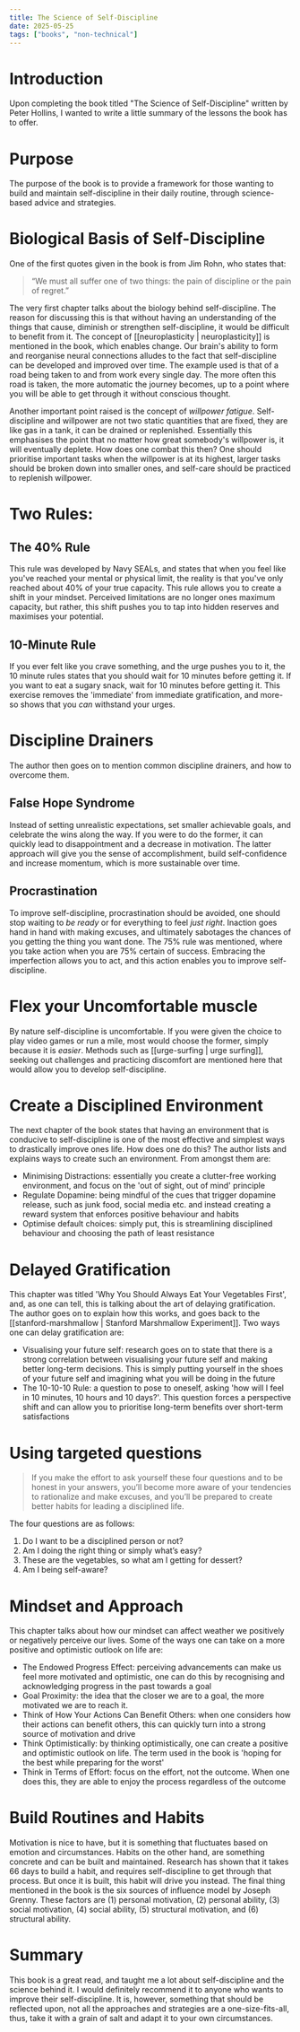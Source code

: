 ```yaml
---
title: The Science of Self-Discipline
date: 2025-05-25
tags: ["books", "non-technical"]
---
```


# Introduction
Upon completing the book titled "The Science of Self-Discipline" written by Peter Hollins, I wanted to write a 
little summary of the lessons the book has to offer. 

# Purpose

The purpose of the book is to provide a framework for those wanting to build and maintain self-discipline in their 
daily routine, through science-based advice and strategies. 

# Biological Basis of Self-Discipline

One of the first quotes given in the book is from Jim Rohn, who states that:

>  “We must all suffer one of two things: the pain of discipline or the pain of regret.”

The very first chapter talks about the biology behind self-discipline. The reason for discussing this is that 
without having an understanding of the things that cause, diminish or strengthen self-discipline, it would be 
difficult to benefit from it. The concept of [[neuroplasticity | neuroplasticity]] is mentioned in the book, which 
enables change. Our brain's ability to form and reorganise neural connections alludes to the fact that 
self-discipline can be developed and improved over time. The example used is that of a road being taken to and from 
work every single day. The more often this road is taken, the more automatic the journey becomes, up to a point 
where you will be able to get through it without conscious thought.

Another important point raised is the concept of *willpower fatigue*. Self-discipline and willpower are not two 
static quantities that are fixed, they are like gas in a tank, it can be drained or replenished. Essentially this 
emphasises the point that no matter how great somebody's willpower is, it will eventually deplete. How does one 
combat this then? One should prioritise important tasks when the willpower is at its highest, larger tasks should be 
broken down into smaller ones, and self-care should be practiced to replenish willpower.

# Two Rules:

## The 40% Rule

This rule was developed by Navy SEALs, and states that when you feel like you've reached your mental or physical 
limit, the reality is that you've only reached about 40% of your true capacity. This rule allows you to create a 
shift in your mindset. Perceived limitations are no longer ones maximum capacity, but rather, this shift pushes you 
to tap into hidden reserves and maximises your potential.

## 10-Minute Rule

If you ever felt like you crave something, and the urge pushes you to it, the 10 minute rules states that you should 
wait for 10 minutes before getting it. If you want to eat a sugary snack, wait for 10 minutes before getting it. 
This exercise removes the 'immediate' from immediate gratification, and more-so shows that you *can* withstand your 
urges.

# Discipline Drainers

The author then goes on to mention common discipline drainers, and how to overcome them. 

## False Hope Syndrome

Instead of setting unrealistic expectations, set smaller achievable goals, and celebrate the wins along the way. If 
you were to do the former, it can quickly lead to disappointment and a decrease in motivation. The latter approach 
will give you the sense of accomplishment, build self-confidence and increase momentum, which is more sustainable 
over time.

## Procrastination

To improve self-discipline, procrastination should be avoided, one should stop waiting to *be ready* or for 
everything to feel *just right*. Inaction goes hand in hand with making excuses, and ultimately sabotages the 
chances of you getting the thing you want done. The 75% rule was mentioned, where you take action when you are 75% 
certain of success. Embracing the imperfection allows you to act, and this action enables you to improve 
self-discipline.

# Flex your Uncomfortable muscle

By nature self-discipline is uncomfortable. If you were given the choice to play video games or run a mile, most 
would choose the former, simply because it is *easier*. Methods such as [[urge-surfing | urge surfing]], seeking out 
challenges and practicing discomfort are mentioned here that would allow you to develop self-discipline. 

# Create a Disciplined Environment

The next chapter of the book states that having an environment that is conducive to self-discipline is one of the 
most effective and simplest ways to drastically improve ones life. How does one do this? The author lists and 
explains ways to create such an environment. From amongst them are: 
- Minimising Distractions: essentially you create a clutter-free working environment, and focus on the 'out of sight,
  out of mind' principle
- Regulate Dopamine: being mindful of the cues that trigger dopamine release, such as junk food, social media etc. 
  and instead creating a reward system that enforces positive behaviour and habits
- Optimise default choices: simply put, this is streamlining disciplined behaviour and choosing the path of least 
  resistance

# Delayed Gratification

This chapter was titled 'Why You Should Always Eat Your Vegetables First', and, as one can tell, this is talking 
about the art of delaying gratification. The author goes on to explain how this works, and goes back to the
[[stanford-marshmallow | Stanford Marshmallow Experiment]]. Two ways one can delay gratification are:
- Visualising your future self: research goes on to state that there is a strong correlation between visualising 
  your future self and making better long-term decisions. This is simply putting yourself in the shoes of your 
  future self and imagining what you will be doing in the future
- The 10-10-10 Rule: a question to pose to oneself, asking 'how will I feel in 10 minutes, 10 hours and 10 days?'. 
  This question forces a perspective shift and can allow you to prioritise long-term benefits over short-term 
  satisfactions

# Using targeted questions 

> If you make the effort to ask yourself these four questions and to be
honest in your answers, you’ll become more aware of your tendencies to
rationalize and make excuses, and you’ll be prepared to create better
habits for leading a disciplined life.

The four questions are as follows:

1. Do I want to be a disciplined person or not?
2. Am I doing the right thing or simply what’s easy?
3. These are the vegetables, so what am I getting for dessert?
4. Am I being self-aware?

# Mindset and Approach

This chapter talks about how our mindset can affect weather we positively or negatively perceive our lives. Some of 
the ways one can take on a more positive and optimistic outlook on life are:
- The Endowed Progress Effect: perceiving advancements can make us feel more motivated and optimistic, one can do 
  this by recognising and acknowledging progress in the past towards a goal
- Goal Proximity: the idea that the closer we are to a goal, the more motivated we are to reach it.
- Think of How Your Actions Can Benefit Others: when one considers how their actions can benefit others, this can 
  quickly turn into a strong source of motivation and drive
- Think Optimistically: by thinking optimistically, one can create a positive and optimistic outlook on life. The 
  term used in the book is 'hoping for the best while preparing for the worst'
- Think in Terms of Effort: focus on the effort, not the outcome. When one does this, they are able to enjoy the 
  process regardless of the outcome

# Build Routines and Habits

Motivation is nice to have, but it is something that fluctuates based on emotion and circumstances. Habits on the 
other hand, are something concrete and can be built and maintained. Research has shown that it takes 66 days to 
build a habit, and requires self-discipline to get through that process. But once it is built, this habit will drive 
you instead. The final thing mentioned in the book is the six sources of influence model by Joseph Grenny. These 
factors are (1) personal motivation, (2) personal ability, (3) social motivation, (4) social ability, (5) structural 
motivation, and (6) structural ability. 

# Summary

This book is a great read, and taught me a lot about self-discipline and the science behind it. I would definitely 
recommend it to anyone who wants to improve their self-discipline. It is, however, something that should be 
reflected upon, not all the approaches and strategies are a one-size-fits-all, thus, take it with a grain of salt and 
adapt it to your own circumstances.